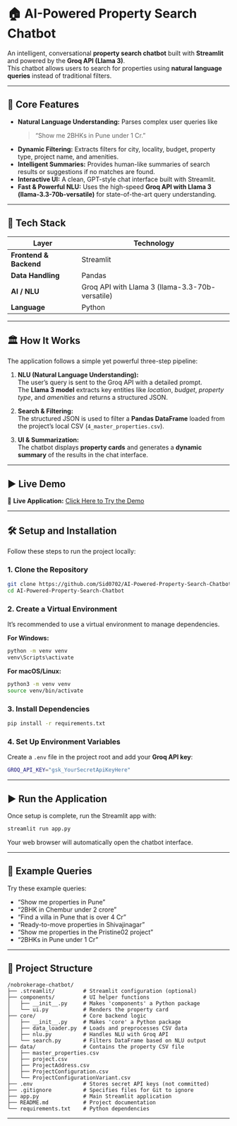 # 🏠 AI-Powered Property Search Chatbot

An intelligent, conversational **property search chatbot** built with **Streamlit** and powered by the **Groq API (Llama 3)**.  
This chatbot allows users to search for properties using **natural language queries** instead of traditional filters.  

---

## 🚀 Core Features

- **Natural Language Understanding:** Parses complex user queries like  
  > “Show me 2BHKs in Pune under 1 Cr.”
- **Dynamic Filtering:** Extracts filters for city, locality, budget, property type, project name, and amenities.
- **Intelligent Summaries:** Provides human-like summaries of search results or suggestions if no matches are found.
- **Interactive UI:** A clean, GPT-style chat interface built with Streamlit.
- **Fast & Powerful NLU:** Uses the high-speed **Groq API with Llama 3 (llama-3.3-70b-versatile)** for state-of-the-art query understanding.

---

## 🧠 Tech Stack

| Layer | Technology |
|-------|-------------|
| **Frontend & Backend** | Streamlit |
| **Data Handling** | Pandas |
| **AI / NLU** | Groq API with Llama 3 (llama-3.3-70b-versatile) |
| **Language** | Python |

---

## 🏛️ How It Works

The application follows a simple yet powerful three-step pipeline:

1. **NLU (Natural Language Understanding):**  
   The user’s query is sent to the Groq API with a detailed prompt.  
   The **Llama 3 model** extracts key entities like *location*, *budget*, *property type*, and *amenities* and returns a structured JSON.

2. **Search & Filtering:**  
   The structured JSON is used to filter a **Pandas DataFrame** loaded from the project’s local CSV (`4_master_properties.csv`).

3. **UI & Summarization:**  
   The chatbot displays **property cards** and generates a **dynamic summary** of the results in the chat interface.

---

## ▶️ Live Demo

🔗 **Live Application:** [Click Here to Try the Demo](https://ai-powered-property-search-chatbot.streamlit.app/)

---

## 🛠️ Setup and Installation

Follow these steps to run the project locally:

### 1. Clone the Repository
```bash
git clone https://github.com/Sid0702/AI-Powered-Property-Search-Chatbot.git
cd AI-Powered-Property-Search-Chatbot
```

### 2. Create a Virtual Environment

It’s recommended to use a virtual environment to manage dependencies.

**For Windows:**

```bash
python -m venv venv
venv\Scripts\activate
```

**For macOS/Linux:**

```bash
python3 -m venv venv
source venv/bin/activate
```

### 3. Install Dependencies

```bash
pip install -r requirements.txt
```

### 4. Set Up Environment Variables

Create a `.env` file in the project root and add your **Groq API key**:

```bash
GROQ_API_KEY="gsk_YourSecretApiKeyHere"
```

---

## ▶️ Run the Application

Once setup is complete, run the Streamlit app with:

```bash
streamlit run app.py
```

Your web browser will automatically open the chatbot interface.

---

## 💬 Example Queries

Try these example queries:

* “Show me properties in Pune”
* “2BHK in Chembur under 2 crore”
* “Find a villa in Pune that is over 4 Cr”
* “Ready-to-move properties in Shivajinagar”
* “Show me properties in the Pristine02 project”
* “2BHKs in Pune under 1 Cr”

---

## 📂 Project Structure

```
/nobrokerage-chatbot/
├── .streamlit/         # Streamlit configuration (optional)
├── components/         # UI helper functions
│   ├── __init__.py     # Makes 'components' a Python package
│   └── ui.py           # Renders the property card
├── core/               # Core backend logic
│   ├── __init__.py     # Makes 'core' a Python package
│   ├── data_loader.py  # Loads and preprocesses CSV data
│   ├── nlu.py          # Handles NLU with Groq API
│   └── search.py       # Filters DataFrame based on NLU output
├── data/               # Contains the property CSV file
│   ├── master_properties.csv
│   ├── project.csv
│   ├── ProjectAddress.csv
│   ├── ProjectConfiguration.csv
│   └── ProjectConfigurationVariant.csv
├── .env                # Stores secret API keys (not committed)
├── .gitignore          # Specifies files for Git to ignore
├── app.py              # Main Streamlit application
├── README.md           # Project documentation
└── requirements.txt    # Python dependencies
```

---
